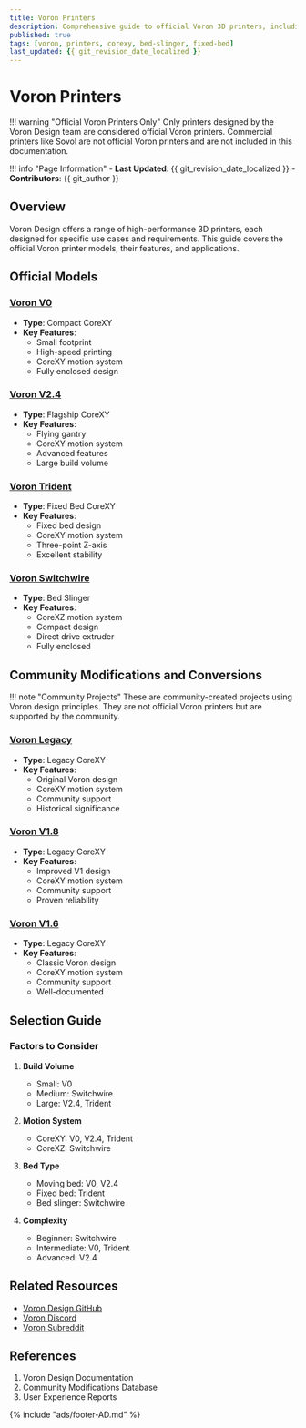 ```yaml
---
title: Voron Printers
description: Comprehensive guide to official Voron 3D printers, including specifications, features, and build guides
published: true
tags: [voron, printers, corexy, bed-slinger, fixed-bed]
last_updated: {{ git_revision_date_localized }}
---
```


# Voron Printers

!!! warning "Official Voron Printers Only"
    Only printers designed by the Voron Design team are considered official Voron printers. Commercial printers like Sovol are not official Voron printers and are not included in this documentation.

!!! info "Page Information"
    - **Last Updated**: {{ git_revision_date_localized }}
    - **Contributors**: {{ git_author }}

## Overview
Voron Design offers a range of high-performance 3D printers, each designed for specific use cases and requirements. This guide covers the official Voron printer models, their features, and applications.

## Official Models

### [Voron V0](v0.md)
- **Type**: Compact CoreXY
- **Key Features**:
  - Small footprint
  - High-speed printing
  - CoreXY motion system
  - Fully enclosed design

### [Voron V2.4](v2-4.md)
- **Type**: Flagship CoreXY
- **Key Features**:
  - Flying gantry
  - CoreXY motion system
  - Advanced features
  - Large build volume

### [Voron Trident](trident.md)
- **Type**: Fixed Bed CoreXY
- **Key Features**:
  - Fixed bed design
  - CoreXY motion system
  - Three-point Z-axis
  - Excellent stability

### [Voron Switchwire](switchwire.md)
- **Type**: Bed Slinger
- **Key Features**:
  - CoreXZ motion system
  - Compact design
  - Direct drive extruder
  - Fully enclosed

## Community Modifications and Conversions

!!! note "Community Projects"
    These are community-created projects using Voron design principles. They are not official Voron printers but are supported by the community.

### [Voron Legacy](legacy.md)
- **Type**: Legacy CoreXY
- **Key Features**:
  - Original Voron design
  - CoreXY motion system
  - Community support
  - Historical significance

### [Voron V1.8](v1-8.md)
- **Type**: Legacy CoreXY
- **Key Features**:
  - Improved V1 design
  - CoreXY motion system
  - Community support
  - Proven reliability

### [Voron V1.6](v1-6.md)
- **Type**: Legacy CoreXY
- **Key Features**:
  - Classic Voron design
  - CoreXY motion system
  - Community support
  - Well-documented

## Selection Guide

### Factors to Consider
1. **Build Volume**
   - Small: V0
   - Medium: Switchwire
   - Large: V2.4, Trident

2. **Motion System**
   - CoreXY: V0, V2.4, Trident
   - CoreXZ: Switchwire

3. **Bed Type**
   - Moving bed: V0, V2.4
   - Fixed bed: Trident
   - Bed slinger: Switchwire

4. **Complexity**
   - Beginner: Switchwire
   - Intermediate: V0, Trident
   - Advanced: V2.4

## Related Resources
- [Voron Design GitHub](https://github.com/VoronDesign)
- [Voron Discord](https://discord.gg/voron)
- [Voron Subreddit](https://www.reddit.com/r/voroncorexy)

## References
1. Voron Design Documentation
2. Community Modifications Database
3. User Experience Reports

{% include "ads/footer-AD.md" %}